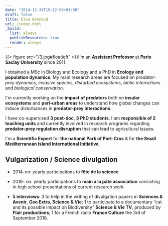 ```yaml
---
date: "2014-12-31T15:12:58+01:00"
draft: false
title: Elsa Bonnaud
url: /index.html
_build:
  list: always
  publishResources: true
  render: always
---
```


{{< figure src="/3.jpg#floatleft" >}}I’m an **Assistant Professor** at **Paris Saclay University** since 2011.

I obtained a MSc in Biology and Ecology and a PhD in **Ecology and population dynamics**. My main research areas are focused on *predator-prey dynamics*, *invasive species*, *disturbed ecosystems*, *biotic interactions* and *biological conservation*.
</div>

I'm currently working on the **impact of predators** both on **insular ecosystems** and **peri-urban areas** to understand how global changes can induce disturbances in **predator-prey interactions**.

I have co-supervised **3 post-doc**, **3 PhD students**. I am **responsible of 2 teaching units** and currently involved in  research programs regarding **predator-prey regulation disruption** that can lead to agricultural issues.

I'm a **Scientific Expert** for **the national Park of Port-Cros** & for **the Small Mediterranean Island International Initiative**.

## Vulgarization / Science divulgation

* 2014-on: yearly participations to **fête de la science**

* 2016- on: yearly participations to **main à la pâte association** consisting in high school presentations of current research work

* **5 interviews**:
3 to help in the writing of divulgation papers in **Sciences & Avenir**, **Geo Extra**, **Science & Vie**;
1 to participate to a documentary “cat and its possible impact on Biodiversity” **Science & Vie TV**, produced by **Flair productions**;
1 for a French radio **France Culture** the 3rd of September 2018.